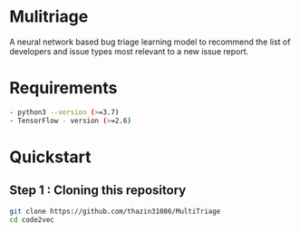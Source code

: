 
# Mulitriage 

A neural network based bug triage learning model to recommend the list of developers and issue types most relevant to a new issue report.

# Requirements  
```sh
- python3 --version (>=3.7)
- TensorFlow - version (>=2.6)
```

# Quickstart

## Step 1 : Cloning this repository

```sh
git clone https://github.com/thazin31086/MultiTriage
cd code2vec
```

